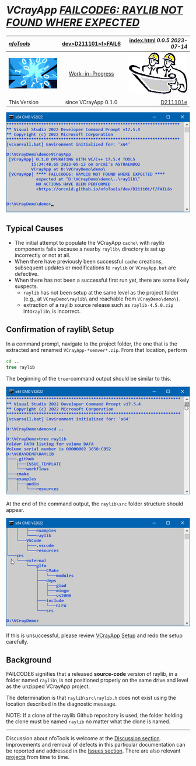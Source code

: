 <!-- index.md 0.0.5                 UTF-8                          2023-07-14
     ----1----|----2----|----3----|----4----|----5----|----6----|----7----|--*

              FAILCODE6: RAYLIB NOT FOUND WHERE EXPECTED
     -->

# ***VCrayApp** [FAILCODE6: RAYLIB NOT FOUND WHERE EXPECTED](.)*

| ***[nfoTools](../../../../)*** | [dev](../../../)[>D211101](../../)[>f](../)[>FAIL6](.) | [index.html](index.html) ***0.0.5 2023-07-14*** |
| :--                |       :-:          | --: |
| ![nfotools](../../../../images/nfoWorks-2014-06-02-1702-LogoSmall.png) | [Work-in-Progress](FAIL6.txt) | ![Hard Hat Area](../../../../images/hardhat-logo.gif) |
|              |                     |           |
| This Version | since VCrayApp 0.1.0 | [D211101e](../../e) |

![FAILCODE6](FAIL6-2023-05-13-1537-VCrayApp-0.1.0.png)

## Typical Causes

* The initial attempt to populate the VCrayApp `cache\` with raylib components
fails because a nearby `raylib\` directory is set up incorrectly or not at
all.
* When there have previously been successful `cache` creations, subsequent
updates or modifications to `raylib` or `VCrayApp.bat` are defective.
* When there has not been a successful first run yet, there are some likely
suspects.
  * `raylib` has not been setup at the same level as the project folder (e.g.,
at `VCrayDemo\raylib\` and reachable from `VCrayDemo\demo\`).
  * extraction of a raylib source release such as `raylib-4.5.0.zip` into`raylib\` is incorrect.

## Confirmation of raylib\ Setup

In a command prompt, navigate to the project folder, the one that is the
extracted and renamed `VCrayApp-*semver*.zip`.  From that location, perform

```bat
cd ..
tree raylib
```

The beginning of the `tree`-command output should be similar to this.

![TreeTop](FAIL6-2023-05-13-1554-raylibTreeTop.png)

At the end of the command output, the `raylib\src` folder structure should
appear.

![TreeTip](FAIL6-2023-05-13-1557-raylibTreeTip.png)

If this is unsuccessful, please review [VCrayApp Setup](../../a/) and redo
the setup carefully.

## Background

FAILCODE6 signifies that a released **source-code** version of raylib, in a
folder named `raylib\` is not positioned properly on the same drive and level
as the unzipped VCrayApp project.

The determination is that `raylib\src\raylib.h` does not exist using the
location described in the diagnostic message.

NOTE: If a clone of the raylib Github repository is used, the folder holding
the clone must be named `raylib` no matter what the clone is named.

----

Discussion about nfoTools is welcome at the
[Discussion section](https://github.com/orcmid/nfoTools/discussions).
Improvements and removal of defects in this particular documentation can be
reported and addressed in the
[Issues section](https://github.com/orcmid/nfoTools/issues).  There are also
relevant [projects](https://github.com/orcmid/nfoTools/projects?type=classic)
from time to time.

<!-- ----1----|----2----|----3----|----4----|----5----|----6----|----7----|--*

     0.0.5 2023-07-14T22:12Z Touch-up
     0.0.4 2023-05-13T23:10Z Expand in support of VCrayApp-0.1.0
     0.0.3 2023-05-07T20:09Z Reflect transposition to new location
     0.0.2 2023-04-24T22:37Z Improved draft explanation
     0.0.1 2023-04-23T20:16Z Completed draft
     0.0.0 2023-04-22T02:45Z Boilerplate from 0.0.6 FAIL5.

                 *** end D211101/f/FAIL6/index.md ***
     -->
